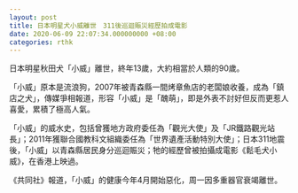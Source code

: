 ```yaml
---
layout: post
title: 日本明星犬小威離世　311後巡迴賑災經歷拍成電影
date: 2020-06-09 22:07:34.000000000 +08:00
categories: rthk
---
```


日本明星秋田犬「小威」離世，終年13歲，大約相當於人類的90歲。

「小威」原本是流浪狗，2007年被青森縣一間烤章魚店的老闆娘收養，成為「鎮店之犬」，傳媒爭相報道，形容「小威」是「醜萌」，即是外表不討好但反而更惹人喜愛，累積了極高人氣。

「小威」的威水史，包括曾獲地方政府委任為「觀光大使」及「JR鐵路觀光站長」；2011年獲聯合國教科文組織委任為「世界遺產活動特別大使」；日本311地震後，「小威」以青森縣居民身分巡迴賑災；牠的經歷曾被拍攝成電影《鬆毛犬小威》，在香港上映過。

《共同社》報道，「小威」的健康今年4月開始惡化，周一因多重器官衰竭離世。
